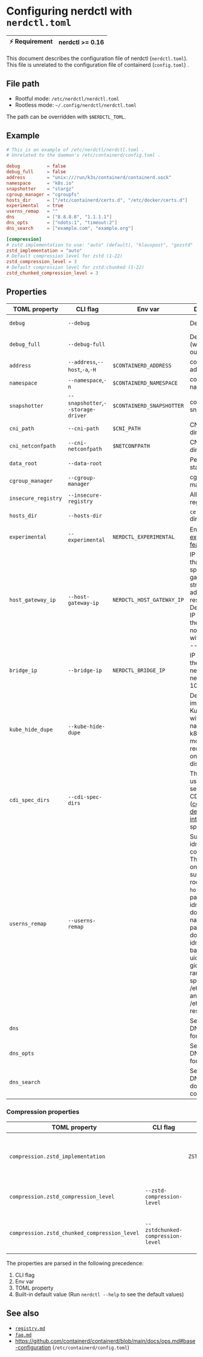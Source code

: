 # Configuring nerdctl with `nerdctl.toml`

| :zap: Requirement | nerdctl >= 0.16 |
|-------------------|-----------------|

This document describes the configuration file of nerdctl (`nerdctl.toml`).
This file is unrelated to the configuration file of containerd (`config.toml`) .

## File path
- Rootful mode:  `/etc/nerdctl/nerdctl.toml`
- Rootless mode: `~/.config/nerdctl/nerdctl.toml`

The path can be overridden with `$NERDCTL_TOML`.

## Example

```toml
# This is an example of /etc/nerdctl/nerdctl.toml .
# Unrelated to the daemon's /etc/containerd/config.toml .

debug          = false
debug_full     = false
address        = "unix:///run/k3s/containerd/containerd.sock"
namespace      = "k8s.io"
snapshotter    = "stargz"
cgroup_manager = "cgroupfs"
hosts_dir      = ["/etc/containerd/certs.d", "/etc/docker/certs.d"]
experimental   = true
userns_remap   = ""
dns            = ["8.8.8.8", "1.1.1.1"]
dns_opts       = ["ndots:1", "timeout:2"]
dns_search     = ["example.com", "example.org"]

[compression]
# zstd implementation to use: "auto" (default), "klauspost", "gozstd"
zstd_implementation = "auto"
# Default compression level for zstd (1-22)
zstd_compression_level = 3
# Default compression level for zstd:chunked (1-22)
zstd_chunked_compression_level = 3
```

## Properties

| TOML property       | CLI flag                           | Env var                   | Description                                                                                                                                                      | Availability |
|---------------------|------------------------------------|---------------------------|------------------------------------------------------------------------------------------------------------------------------------------------------------------|------------------|
| `debug`             | `--debug`                          |                           | Debug mode                                                                                                                                                       | Since 0.16.0     |
| `debug_full`        | `--debug-full`                     |                           | Debug mode (with full output)                                                                                                                                    | Since 0.16.0     |
| `address`           | `--address`,`--host`,`-a`,`-H`     | `$CONTAINERD_ADDRESS`     | containerd address                                                                                                                                               | Since 0.16.0     |
| `namespace`         | `--namespace`,`-n`                 | `$CONTAINERD_NAMESPACE`   | containerd namespace                                                                                                                                             | Since 0.16.0     |
| `snapshotter`       | `--snapshotter`,`--storage-driver` | `$CONTAINERD_SNAPSHOTTER` | containerd snapshotter                                                                                                                                           | Since 0.16.0     |
| `cni_path`          | `--cni-path`                       | `$CNI_PATH`               | CNI binary directory                                                                                                                                             | Since 0.16.0     |
| `cni_netconfpath`   | `--cni-netconfpath`                | `$NETCONFPATH`            | CNI config directory                                                                                                                                             | Since 0.16.0     |
| `data_root`         | `--data-root`                      |                           | Persistent state directory                                                                                                                                       | Since 0.16.0     |
| `cgroup_manager`    | `--cgroup-manager`                 |                           | cgroup manager                                                                                                                                                   | Since 0.16.0     |
| `insecure_registry` | `--insecure-registry`              |                           | Allow insecure registry                                                                                                                                          | Since 0.16.0     |
| `hosts_dir`         | `--hosts-dir`                      |                           | `certs.d` directory                                                                                                                                              | Since 0.16.0     |
| `experimental`      | `--experimental`                   | `NERDCTL_EXPERIMENTAL`    | Enable  [experimental features](experimental.md)                                                                                                                 | Since 0.22.3     |
| `host_gateway_ip`   | `--host-gateway-ip`                | `NERDCTL_HOST_GATEWAY_IP` | IP address that the special 'host-gateway' string in --add-host resolves to. Defaults to the IP address of the host. It has no effect without setting --add-host | Since 1.3.0      |
| `bridge_ip`         | `--bridge-ip`                      | `NERDCTL_BRIDGE_IP`       | IP address for the default nerdctl bridge network, e.g., 10.1.100.1/24                                                                                           | Since 2.0.1      |
| `kube_hide_dupe`    | `--kube-hide-dupe`                 |                           | Deduplicate images for Kubernetes with namespace k8s.io, no more redundant <none> ones are displayed    | Since 2.0.3      |
| `cdi_spec_dirs`     | `--cdi-spec-dirs`                   |                          | The folders to use when searching for CDI ([container-device-interface](https://github.com/cncf-tags/container-device-interface)) specifications.    | Since 2.1.0 |
| `userns_remap`      | `--userns-remap`                   |                           | Support idmapping of containers. This options is only supported on rootful linux. If `host` is passed, no idmapping is done. if a user name is passed, it does idmapping based on the uidmap and gidmap ranges specified in /etc/subuid and /etc/subgid respectively. |   Since 2.1.0 |
| `dns`               |                                    |                           | Set global DNS servers for containers                                                                                                                  | Since 2.1.3 |
| `dns_opts`          |                                    |                           | Set global DNS options for containers                                                                                                                         | Since 2.1.3 |
| `dns_search`        |                                    |                           | Set global DNS search domains for containers                                                                                                           | Since 2.1.3 |

### Compression properties

| TOML property                           | CLI flag                                | Env var                              | Description                                                                          | Availability |
|-----------------------------------------|-----------------------------------------|--------------------------------------|--------------------------------------------------------------------------------------|--------------|
| `compression.zstd_implementation`       |                                         | `ZSTD_FORCE_IMPLEMENTATION`          | zstd implementation to use: "auto" (default), "klauspost", "gozstd"                 | Since 2.2.0  |
| `compression.zstd_compression_level`    | `--zstd-compression-level`             |                                      | Default compression level for zstd (1-22)                                           | Since 2.2.0  |
| `compression.zstd_chunked_compression_level` | `--zstdchunked-compression-level` |                                      | Default compression level for zstd:chunked (1-22)                                   | Since 2.2.0  |

The properties are parsed in the following precedence:
1. CLI flag
2. Env var
3. TOML property
4. Built-in default value (Run `nerdctl --help` to see the default values)


## See also
- [`registry.md`](registry.md)
- [`faq.md`](faq.md)
- https://github.com/containerd/containerd/blob/main/docs/ops.md#base-configuration (`/etc/containerd/config.toml`)

